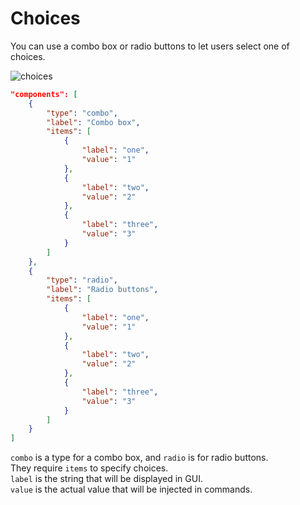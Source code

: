 # Choices

You can use a combo box or radio buttons to let users select one of choices.

![choices](https://github.com/matyalatte/tuw/assets/69258547/3e178f69-3db7-4c43-b08f-d962912f096a)

```json
"components": [
    {
        "type": "combo",
        "label": "Combo box",
        "items": [
            {
                "label": "one",
                "value": "1"
            },
            {
                "label": "two",
                "value": "2"
            },
            {
                "label": "three",
                "value": "3"
            }
        ]
    },
    {
        "type": "radio",
        "label": "Radio buttons",
        "items": [
            {
                "label": "one",
                "value": "1"
            },
            {
                "label": "two",
                "value": "2"
            },
            {
                "label": "three",
                "value": "3"
            }
        ]
    }
]
```

`combo` is a type for a combo box, and `radio` is for radio buttons.  
They require `items` to specify choices.  
`label` is the string that will be displayed in GUI.  
`value` is the actual value that will be injected in commands.  

